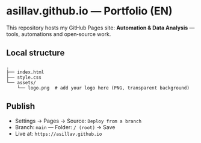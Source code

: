 # asillav.github.io — Portfolio (EN)

This repository hosts my GitHub Pages site: **Automation & Data Analysis** — tools, automations and open‑source work.

## Local structure
```
.
├── index.html
├── style.css
└── assets/
    └── logo.png  # add your logo here (PNG, transparent background)
```

## Publish
- Settings → Pages → Source: `Deploy from a branch`
- Branch: `main` — Folder: `/ (root)` → Save
- Live at: `https://asillav.github.io`
